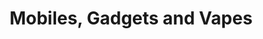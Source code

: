 ---
title: "Mobiles, Gadgets and Vapes"
url: /derby/mobiles-gadgets-and-vapes/
shop: e-cigarette
---